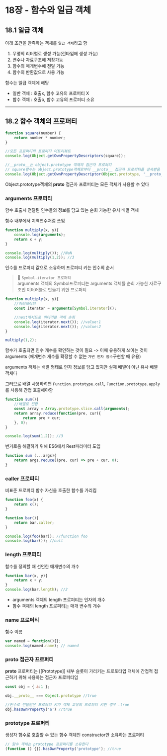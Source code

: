 # 18장 - 함수와 일급 객체
## 18.1 일급 객체
아래 조건을 만족하는 객체를 `일급 객체`라고 함
1. 무명의 리터럴로 생성 가능(런타임에 생성 가능)
2. 변수나 자료구조에 저장가능
3. 함수의 매개변수에 전달 가능
4. 함수의 반환값으로 사용 가능

함수는 일급 객체에 해당<br>
- 일반 객체 : 호출x, 함수 고유의 프로퍼티 X
- 함수 객체 : 호출o, 함수 고유의 프로퍼티 소유

---
## 18.2 함수 객체의 프로퍼티
```javascript
function square(number) {
    return number * number;
}

//모든 프로퍼티의 프로퍼티 어트리뷰트
console.log(Object.getOwnPropertyDescriptors(square));

//__proto__는 object.prototype 객체의 접근자 프로퍼티
// square함수는 object.prototype객체로부터 __proto__ 접근자 프로퍼티를 상속받음
console.log(Object.getOwnPropertyDescriptor(Object.prototype, '__proto__'));
```

Object.prototype객체의 __proto__ 접근자 프로퍼티는 모든 객체가 사용할 수 있다

### arguments 프로퍼티
함수 호출시 전달된 인수들의 정보를 담고 있는 순회 가능한 유사 배열 객체

함수 내부에서 지역변수처럼 쓰임

```javascript
function multiply(x, y){
    console.log(arguments);
    return x + y;
}

console.log(multiply()); //NaN
console.log(multiply(1,2)); //3
```
인수를 프로퍼티 값으로 소유하며 프로퍼티 키는 인수의 순서

> 📌 `Symbol.iterator 프로퍼티`<br>
arguments 객체의 Symbol프로퍼티는 arguments 객체를 순회 가능한 자료구조인 이터러블로 만들기 위한 프로퍼티

```javascript
function multiply(x, y){
    //이터레이터
    const iterator = arguments[Symbol.iterator]();

    //next메서드로 이터러블 객체 순회
    console.log(iterator.next()); //value:1
    console.log(iterator.next()); //value:2
}

multiply(1,2);
```
함수가 호출되면 인수 개수를 확인하는 것이 필요 -> 이때 유용하게 쓰이는 것이 arguments (매개변수 개수를 확정할 수 없는 `가변 인자 함수`구현할 때 유용)

arguments 객체는 배열 형태로 인자 정보를 담고 있지만 실제 배열이 아닌 유사 배열 객체다

그러므로 배열 사용하려면 `Function.prototype.call`, `Function.prototype.apply`를 사용해 간접 호출해야함

```javascript
function sum(){
    //배열로 전환
    const array = Array.prototype.slice.call(arguments);
    return array.reduce(function(pre, cur){
        return pre + cur;
    }, 0);
}

console.log(sum(1,2)); //3
```
번거로움 해결하기 위해 ES6에서 Rest파라미터 도입
```javascript
function sum (...args){
    return args.reduce((pre, cur) => pre + cur, 0);
}
```
### caller 프로퍼티
비표준 프로퍼티
함수 자신을 호출한 함수를 가리킴
```javascript
function foo(x) {
    return x();
}

function bar(){
    return bar.caller;
}

console.log(foo(bar)); //function foo
console.log(bar()); //null
```

### length 프로퍼티
함수를 정의할 때 선언한 매개변수의 개수

```javascript
function bar(x, y){
    return x + y;
}
console.log(bar.length); //2
```
- arguments 객체의 length 프로퍼티는 인자의 개수
- 함수 객체의 length 프로퍼티는 매개 변수의 개수

### name 프로퍼티
함수 이름
```javascript
var named = function(){};
console.log(named.name); // named
```
### __proto__ 접근자 프로퍼티
__proto__ 프로퍼티는 [[Prototype]] 내부 슬롯이 가리키는 프로토타입 객체에 간접적 접근하기 위해 사용하는 접근자 프로퍼티임

```javascript
const obj = { a:1 };

obj.__proto__ === Object.prototype //true

//인수로 전달받은 프로퍼티 키가 객체 고유의 프로퍼티 키인 경우 .true
obj.hasOwnProperty('a') //true
```

### prototype 프로퍼티
생성자 함수로 호출할 수 있는 함수 객체인 constructor만 소유하는 프로퍼티
```javascript
// 함수 객체는 prototype 프로퍼티를 소유한다
(function () {}).hasOwnProperty('prototype'); //true
```